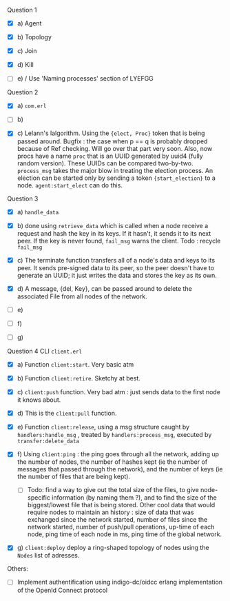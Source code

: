 Question 1

- [x] a) Agent
- [x] b) Topology
- [x] c) Join
- [x] d) Kill
- [ ] e) / Use 'Naming processes' section of LYEFGG



Question 2

- [x] a) `com.erl`
- [ ] b)
- [x] c) Lelann's lalgorithm. Using the `{elect, Proc}` token that is being passed around. Bugfix : the case when p == q is probably dropped because of Ref checking. Will go over that part very soon. Also, now procs have a name `proc` that is an UUID generated by uuid4 (fully random version). These UUIDs can be compared two-by-two. `process_msg` takes the major blow in treating the election process. An election can be started only by sending a token `{start_election}` to a node. `agent:start_elect` can do this. 



Question 3

- [x] a) `handle_data`
- [x] b) done using `retrieve_data` which is called when a node receive a request and hash the key in its keys. If it hasn't, it sends it to its next peer. If the key is never found, `fail_msg` warns the client. Todo : recycle `fail_msg`
- [x] c) The terminate function transfers all of a node's data and keys to its peer. It sends pre-signed data to its peer, so the peer doesn't have to generate an UUID; it just writes the data and stores the key as its own.
- [x] d) A message, {del, Key}, can be passed around to delete the associated File from all nodes of the network.
- [ ] e)
- [ ] f)
- [ ] g)



Question 4 CLI `client.erl`

- [x] a) Function `client:start`. Very basic atm
- [x] b) Function `client:retire`. Sketchy at best.
- [x] c) `client:push` function. Very bad atm : just sends data to the first node it knows about.
- [x] d) This is the `client:pull` function.
- [x] e) Function `client:release`, using a msg structure caught by `handlers:handle_msg` , treated by `handlers:process_msg`, executed by `transfer:delete_data`
- [x] f) Using `client:ping` : the ping goes through all the network, adding up the number of nodes, the number of hashes kept (ie the number of messages that passed through the network), and the number of keys (ie the number of files that are being kept). 
  - [ ] Todo: find a way to give out the total size of the files, to give node-specific information (by naming them ?), and to find the size of the biggest/lowest file that is being stored. Other cool data that would require nodes to maintain an history : size of data that was exchanged since the network started, number of files since the network started, number of push/pull operations, up-time of each node, ping time of each node in ms, ping time of the global network.
- [x] g) `client:deploy` deploy a ring-shaped topology of nodes using the `Nodes` list of adresses.



Others:

- [ ] Implement authentification using indigo-dc/oidcc erlang implementation of the OpenId Connect protocol

